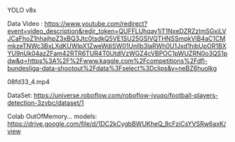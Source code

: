 YOLO v8x

Data Video : 
https://www.youtube.com/redirect?event=video_description&redir_token=QUFFLUhqay1iT1NxeDZRZzlmSGxiLVJCaFhoZ1hhajhpZ3xBQ3Jtc0tsdkQ5VE1SU25GSlVQTHNSSmpkVlB4aC1CMmkzeTNWc3BxLXdKUWlpX1ZweWdiSW01Unllb3laRWh0U1Jxd1hibUpOR1BXYU9nUk04azZFam42RTR6TUR4T0UtdlVzWGZ4cVBPOC1pWUZRN0o3QS1pdw&q=https%3A%2F%2Fwww.kaggle.com%2Fcompetitions%2Fdfl-bundesliga-data-shootout%2Fdata%3Fselect%3Dclips&v=neBZ6huolkg

08fd33_4.mp4

DataSet:
https://universe.roboflow.com/roboflow-jvuqo/football-players-detection-3zvbc/dataset/1

Colab OutOfMemory...
models: https://drive.google.com/file/d/1DC2kCygbBWUKheQ_9cFziCsYVSRw6axK/view